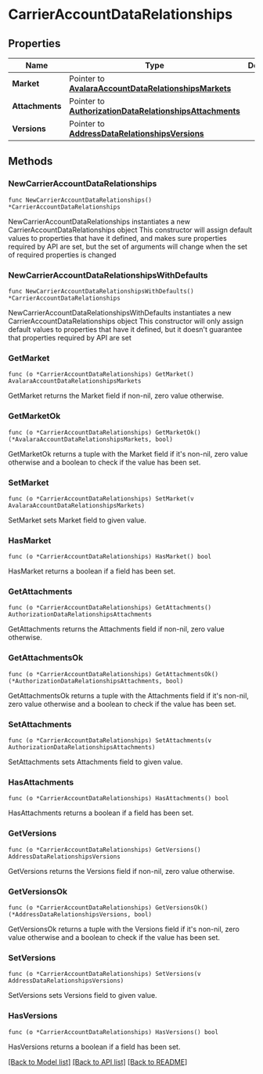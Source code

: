 # CarrierAccountDataRelationships

## Properties

Name | Type | Description | Notes
------------ | ------------- | ------------- | -------------
**Market** | Pointer to [**AvalaraAccountDataRelationshipsMarkets**](AvalaraAccountDataRelationshipsMarkets.md) |  | [optional] 
**Attachments** | Pointer to [**AuthorizationDataRelationshipsAttachments**](AuthorizationDataRelationshipsAttachments.md) |  | [optional] 
**Versions** | Pointer to [**AddressDataRelationshipsVersions**](AddressDataRelationshipsVersions.md) |  | [optional] 

## Methods

### NewCarrierAccountDataRelationships

`func NewCarrierAccountDataRelationships() *CarrierAccountDataRelationships`

NewCarrierAccountDataRelationships instantiates a new CarrierAccountDataRelationships object
This constructor will assign default values to properties that have it defined,
and makes sure properties required by API are set, but the set of arguments
will change when the set of required properties is changed

### NewCarrierAccountDataRelationshipsWithDefaults

`func NewCarrierAccountDataRelationshipsWithDefaults() *CarrierAccountDataRelationships`

NewCarrierAccountDataRelationshipsWithDefaults instantiates a new CarrierAccountDataRelationships object
This constructor will only assign default values to properties that have it defined,
but it doesn't guarantee that properties required by API are set

### GetMarket

`func (o *CarrierAccountDataRelationships) GetMarket() AvalaraAccountDataRelationshipsMarkets`

GetMarket returns the Market field if non-nil, zero value otherwise.

### GetMarketOk

`func (o *CarrierAccountDataRelationships) GetMarketOk() (*AvalaraAccountDataRelationshipsMarkets, bool)`

GetMarketOk returns a tuple with the Market field if it's non-nil, zero value otherwise
and a boolean to check if the value has been set.

### SetMarket

`func (o *CarrierAccountDataRelationships) SetMarket(v AvalaraAccountDataRelationshipsMarkets)`

SetMarket sets Market field to given value.

### HasMarket

`func (o *CarrierAccountDataRelationships) HasMarket() bool`

HasMarket returns a boolean if a field has been set.

### GetAttachments

`func (o *CarrierAccountDataRelationships) GetAttachments() AuthorizationDataRelationshipsAttachments`

GetAttachments returns the Attachments field if non-nil, zero value otherwise.

### GetAttachmentsOk

`func (o *CarrierAccountDataRelationships) GetAttachmentsOk() (*AuthorizationDataRelationshipsAttachments, bool)`

GetAttachmentsOk returns a tuple with the Attachments field if it's non-nil, zero value otherwise
and a boolean to check if the value has been set.

### SetAttachments

`func (o *CarrierAccountDataRelationships) SetAttachments(v AuthorizationDataRelationshipsAttachments)`

SetAttachments sets Attachments field to given value.

### HasAttachments

`func (o *CarrierAccountDataRelationships) HasAttachments() bool`

HasAttachments returns a boolean if a field has been set.

### GetVersions

`func (o *CarrierAccountDataRelationships) GetVersions() AddressDataRelationshipsVersions`

GetVersions returns the Versions field if non-nil, zero value otherwise.

### GetVersionsOk

`func (o *CarrierAccountDataRelationships) GetVersionsOk() (*AddressDataRelationshipsVersions, bool)`

GetVersionsOk returns a tuple with the Versions field if it's non-nil, zero value otherwise
and a boolean to check if the value has been set.

### SetVersions

`func (o *CarrierAccountDataRelationships) SetVersions(v AddressDataRelationshipsVersions)`

SetVersions sets Versions field to given value.

### HasVersions

`func (o *CarrierAccountDataRelationships) HasVersions() bool`

HasVersions returns a boolean if a field has been set.


[[Back to Model list]](../README.md#documentation-for-models) [[Back to API list]](../README.md#documentation-for-api-endpoints) [[Back to README]](../README.md)


